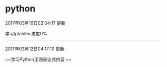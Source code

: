 # python
2017年03月19日02:04:17 更新

学习Iptables 进度0%

----
2017年03月12日04:17:10 更新

~~学习Python正则表达式内容 ~~

